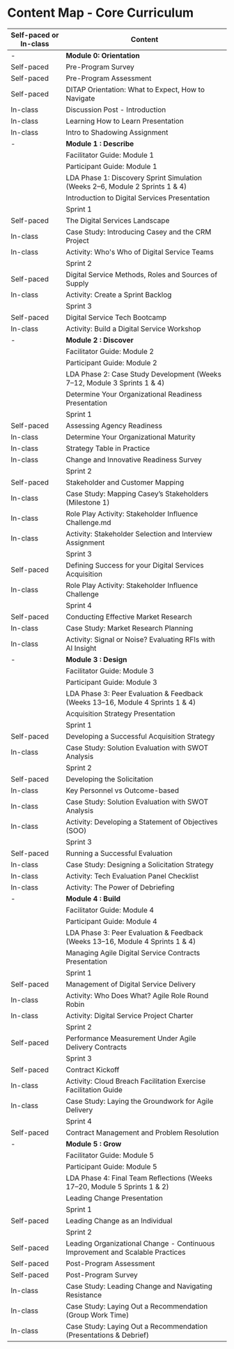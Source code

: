 # Content Map - Core Curriculum

| Self-paced or In-class | Content                                            |
|------------------------|----------------------------------------------------|
| -                      | **Module 0: Orientation**                          |
| Self-paced             | Pre-Program Survey                                 |
| Self-paced             | Pre-Program Assessment                             |
| Self-paced             | DITAP Orientation: What to Expect, How to Navigate |
| In-class               | Discussion Post - Introduction                     |
| In-class               | Learning How to Learn Presentation                 |
| In-class               | Intro to Shadowing Assignment                      |
| -                      | **Module 1 : Describe**                            |
|                        | Facilitator Guide: Module 1                        |
|                        | Participant Guide: Module 1                        |
|                        | LDA Phase 1: Discovery Sprint Simulation (Weeks 2–6, Module 2 Sprints 1 & 4) |
|                        | Introduction to Digital Services Presentation      |
|                        | Sprint 1                                           |
| Self-paced             | The Digital Services Landscape                     |
| In-class               | Case Study: Introducing Casey and the CRM Project  |
| In-class               | Activity: Who's Who of Digital Service Teams       |
|                        | Sprint 2                                           |
| Self-paced             | Digital Service Methods, Roles and Sources of Supply |
| In-class               | Activity: Create a Sprint Backlog                  |
|                        | Sprint 3                                           |
| Self-paced             | Digital Service Tech Bootcamp                      |
| In-class               | Activity: Build a Digital Service Workshop         |
| -                      | **Module 2 : Discover**                            |
|                        | Facilitator Guide: Module 2                        |
|                        | Participant Guide: Module 2                        |
|                        | LDA Phase 2: Case Study Development (Weeks 7–12, Module 3 Sprints 1 & 4) |
|                        | Determine Your Organizational Readiness Presentation |
|                        | Sprint 1                                           |
| Self-paced             | Assessing Agency Readiness                         |
| In-class               | Determine Your Organizational Maturity             |
| In-class               | Strategy Table in Practice                         |
| In-class               | Change and Innovative Readiness Survey             |
|                        | Sprint 2                                           |
| Self-paced             | Stakeholder and Customer Mapping                   |
| In-class               | Case Study: Mapping Casey’s Stakeholders (Milestone 1) |
| In-class               | Role Play Activity: Stakeholder Influence Challenge.md |
| In-class               | Activity: Stakeholder Selection and Interview Assignment |
|                        | Sprint 3                                           |
| Self-paced             | Defining Success for your Digital Services Acquisition |
| In-class               | Role Play Activity: Stakeholder Influence Challenge|
|                        | Sprint 4                                           |
| Self-paced             | Conducting Effective Market Research               |
| In-class               | Case Study: Market Research Planning               |
| In-class               | Activity: Signal or Noise? Evaluating RFIs with AI Insight |
| -                      | **Module 3 : Design**                              |
|                        | Facilitator Guide: Module 3                        |
|                        | Participant Guide: Module 3                        |
|                        | LDA Phase 3: Peer Evaluation & Feedback (Weeks 13–16, Module 4 Sprints 1 & 4) |
|                        | Acquisition Strategy Presentation                  |
|                        | Sprint 1                                           |
| Self-paced             | Developing a Successful Acquisition Strategy       |
| In-class               | Case Study: Solution Evaluation with SWOT Analysis |
|                        | Sprint 2                                           |
| Self-paced             | Developing the Solicitation                        |
| In-class               | Key Personnel vs Outcome-based                     |
| In-class               | Case Study: Solution Evaluation with SWOT Analysis |
| In-class               | Activity: Developing a Statement of Objectives (SOO) |
|                        | Sprint 3                                           |
| Self-paced             | Running a Successful Evaluation                    |
| In-class               | Case Study: Designing a Solicitation Strategy      |
| In-class               | Activity: Tech Evaluation Panel Checklist          |
| In-class               | Activity: The Power of Debriefing                  |
| -                      | **Module 4 : Build**                               |
|                        | Facilitator Guide: Module 4                        |
|                        | Participant Guide: Module 4                        |
|                        | LDA Phase 3: Peer Evaluation & Feedback (Weeks 13–16, Module 4 Sprints 1 & 4) |
|                        | Managing Agile Digital Service Contracts Presentation |
|                        | Sprint 1                                           |
| Self-paced             | Management of Digital Service Delivery             |
| In-class               | Activity: Who Does What? Agile Role Round Robin    | 
| In-class               | Activity: Digital Service Project Charter          |
|                        | Sprint 2                                           |
| Self-paced             | Performance Measurement Under Agile Delivery Contracts |
|                        | Sprint 3                                           |
| Self-paced             | Contract Kickoff                                   |
| In-class               | Activity: Cloud Breach Facilitation Exercise Facilitation Guide |
| In-class               | Case Study: Laying the Groundwork for Agile Delivery |
|                        | Sprint 4                                           |
| Self-paced             | Contract Management and Problem Resolution         |
| -                      | **Module 5 : Grow**                                |
|                        | Facilitator Guide: Module 5                        |
|                        | Participant Guide: Module 5                        |
|                        | LDA Phase 4: Final Team Reflections (Weeks 17–20, Module 5 Sprints 1 & 2) |
|                        | Leading Change Presentation                        |
|                        | Sprint 1                                           |
| Self-paced             | Leading Change as an Individual                    |
|                        | Sprint 2                                           |
| Self-paced             | Leading Organizational Change - Continuous Improvement and Scalable Practices|
| Self-paced             | Post-Program Assessment                            |
| Self-paced             | Post-Program Survey                                |
| In-class               | Case Study: Leading Change and Navigating Resistance |
| In-class               | Case Study: Laying Out a Recommendation (Group Work Time) |
| In-class               | Case Study: Laying Out a Recommendation (Presentations & Debrief)|
